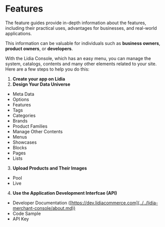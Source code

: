 # Features

The feature guides provide in-depth information about the features, including their practical uses, advantages for businesses, and real-world applications.

This information can be valuable for individuals such as **business owners**, **product owners**, or **developers**.

With the Lidia Console, which has an easy menu, you can manage the system, catalogs, contents and many other elements related to your site. Here are a few steps to help you do this:&#x20;

1. **Create your app on Lidia**&#x20;
2. **Design Your Data Universe**

* Meta Data
* Options
* Features
* Tags
* Categories
* Brands
* Product Families
* Manage Other Contents
* Menus
* Showcases
* Blocks
* Pages
* Lists

3. **Upload Products and Their Images**

* Pool
* Live

4. **Use the Application Development Interfcae (API)**

* Developer Documentation ([https://dev.lidiacommerce.com](../../lidia-merchant-console/about.md))
* Code Sample
* API Key
